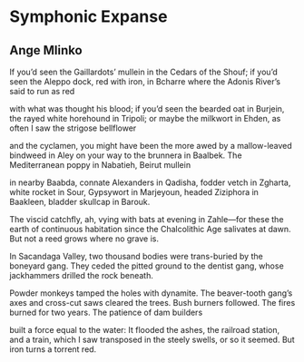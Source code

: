 # Symphonic Expanse
## Ange Mlinko
If you’d seen
the Gaillardots’ mullein in the Cedars of the Shouf;
if you’d seen the Aleppo dock, red with iron,
in Bcharre where the Adonis River’s said to run as red

with what was
thought his blood; if you’d seen the bearded oat in Burjein,
the rayed white horehound in Tripoli; or maybe
the milkwort in Ehden, as often I saw the strigose bellflower

and the cyclamen,
you might have been the more awed by a mallow-leaved
bindweed in Aley on your way to the brunnera in Baalbek.
The Mediterranean poppy in Nabatieh, Beirut mullein

in nearby Baabda,
connate Alexanders in Qadisha, fodder vetch in Zgharta,
white rocket in Sour, Gypsywort in Marjeyoun,
headed Ziziphora in Baakleen, bladder skullcap in Barouk.

The viscid catchfly,
ah, vying with bats at evening in Zahle—for these the earth
of continuous habitation since the Chalcolithic Age
salivates at dawn. But not a reed grows where no grave is.

In Sacandaga Valley,
two thousand bodies were trans-buried by the boneyard gang.
They ceded the pitted ground to the dentist gang,
whose jackhammers drilled the rock beneath.

Powder monkeys tamped
the holes with dynamite. The beaver-tooth gang’s axes
and cross-cut saws cleared the trees. Bush burners followed.
The fires burned for two years. The patience of dam builders

built a force
equal to the water: It flooded the ashes, the railroad station,
and a train, which I saw transposed in the steely swells,
or so it seemed. But iron turns a torrent red.